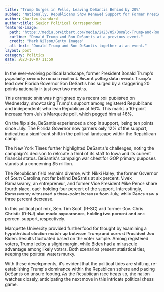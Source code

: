 ```yaml
---
title: "Trump Surges in Polls, Leaving DeSantis Behind by 20%"
subhed: "Nationally, Republicans Show Renewed Support for Former President Trump Over Florida Governor Ron DeSantis"
author: Charles Standard
author-title: Senior Political Correspondent
featured-image: 
  path: "https://media.breitbart.com/media/2023/05/Donald-Trump-and-Ron-DeSantis-640x480.jpg"
  cutline: "Donald Trump and Ron DeSantis at a previous event."
  credit: "Mark Wilson/Getty Images"
  alt-text: "Donald Trump and Ron DeSantis together at an event."
layout: post
category: Politics
date: 2023-10-07 11:59
---
```


In the ever-evolving political landscape, former President Donald Trump's popularity seems to remain resilient. Recent polling data reveals Trump's lead over Florida Governor Ron DeSantis has surged by a staggering 20 points nationally in just over two months. 

This dramatic shift was highlighted by a recent poll published on Wednesday, showcasing Trump's support among registered Republicans and independents who lean Republican at 56%. This marks a 10-point increase from July's Marquette poll, which pegged him at 46%.

On the flip side, DeSantis experienced a drop in support, losing ten points since July. The Florida Governor now garners only 12% of the support, indicating a significant shift in the political landscape within the Republican camp.

The New York Times further highlighted DeSantis's challenges, noting the campaign's decision to relocate a third of its staff to Iowa and its current financial status. DeSantis's campaign war chest for GOP primary purposes stands at a concerning $5 million.

The Republican field remains diverse, with Nikki Haley, the former Governor of South Carolina, not far behind DeSantis at six percent. Vivek Ramaswamy, an entrepreneur, and former Vice President Mike Pence share fourth place, each holding four percent of the support. Interestingly, Ramaswamy witnessed a three-point increase from July, while Pence saw a three percent decrease.

In this political poll mix, Sen. Tim Scott (R-SC) and former Gov. Chris Christie (R-NJ) also made appearances, holding two percent and one percent support, respectively.

Marquette University provided further food for thought by examining a hypothetical election match-up between Trump and current President Joe Biden. Results fluctuated based on the voter sample. Among registered voters, Trump led by a slight margin, while Biden had a minuscule advantage among likely voters. Both scenarios present statistical ties, keeping the political waters murky.

With these developments, it's evident that the political tides are shifting, re-establishing Trump's dominance within the Republican sphere and placing DeSantis on unsure footing. As the Republican race heats up, the nation watches closely, anticipating the next move in this intricate political chess game.
